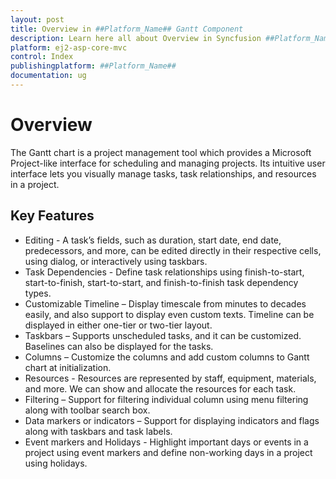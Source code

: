 ```yaml
---
layout: post
title: Overview in ##Platform_Name## Gantt Component
description: Learn here all about Overview in Syncfusion ##Platform_Name## Gantt component and more.
platform: ej2-asp-core-mvc
control: Index
publishingplatform: ##Platform_Name##
documentation: ug
---
```



# Overview

The Gantt chart is a project management tool which provides a Microsoft Project-like interface for scheduling and managing projects. Its intuitive user interface lets you visually manage tasks, task relationships, and resources in a project.

## Key Features

* Editing - A task’s fields, such as duration, start date, end date, predecessors, and more, can be edited directly in their respective cells, using dialog, or interactively using taskbars.
* Task Dependencies - Define task relationships using finish-to-start, start-to-finish, start-to-start, and finish-to-finish task dependency types.
* Customizable Timeline – Display timescale from minutes to decades easily, and also support to display even custom texts. Timeline can be displayed in either one-tier or two-tier layout.
* Taskbars – Supports unscheduled tasks, and it can be customized. Baselines can also be displayed for the tasks.
* Columns – Customize the columns and add custom columns to Gantt chart at initialization.
* Resources - Resources are represented by staff, equipment, materials, and more. We can show and allocate the resources for each task.
* Filtering – Support for filtering individual column using menu filtering along with toolbar search box.
* Data markers or indicators – Support for displaying indicators and flags along with taskbars and task labels.
* Event markers and Holidays - Highlight important days or events in a project using event markers and define non-working days in a project using holidays.